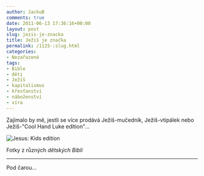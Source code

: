 ```yaml
---
author: JackuB
comments: true
date: 2011-06-13 17:36:16+00:00
layout: post
slug: jezis-je-znacka
title: Ježíš je značka
permalink: /1125-:slug.html
categories:
- Nezařazené
tags:
- Bible
- děti
- Ježíš
- kapitalismus
- křesťanství
- náboženství
- víra
---
```


Zajímalo by mě, jestli se více prodává Ježíš-mučedník, Ježíš-vtipálek nebo Ježíš-"Cool Hand Luke edition"...

![Jesus: Kids edition](http://jedenbod.cz/wp-content/uploads/2011/06/jesus-fucking-christ.jpg)

Fotky z různých _dětských Biblí_



* * *



Pod čarou...


